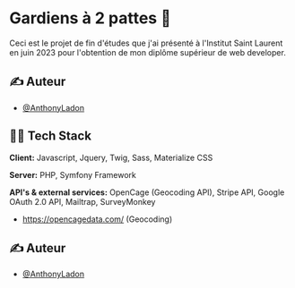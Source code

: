# Gardiens à 2 pattes 🐶

Ceci est le projet de fin d'études que j'ai présenté à l'Institut Saint Laurent en juin 2023 pour l'obtention de mon diplôme supérieur de web developer.

## ✍️ Auteur

- [@AnthonyLadon](https://www.github.com/anthonyladon)

## 🧑‍🔧 Tech Stack

**Client:** Javascript, Jquery, Twig, Sass, Materialize CSS

**Server:** PHP, Symfony Framework

**API's & external services:** OpenCage (Geocoding API), Stripe API, Google OAuth 2.0 API, Mailtrap, SurveyMonkey

- https://opencagedata.com/ (Geocoding)

## ✍️ Auteur

- [@AnthonyLadon](https://www.github.com/anthonyladon)
